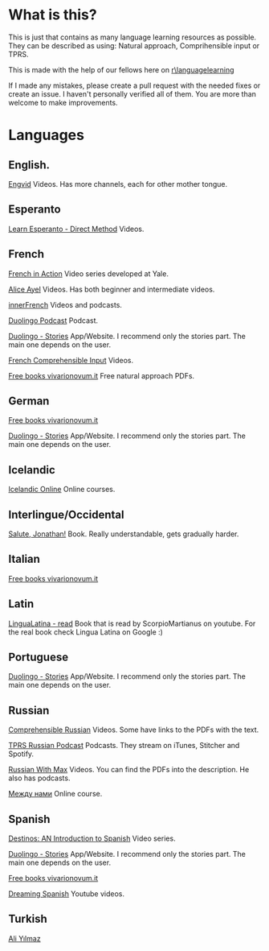 # What is this?
This is just that contains as many language learning resources as possible.
They can be described as using: Natural approach, Comprihensible input or TPRS.

This is made with the help of our fellows here on [r\languagelearning](www.reddit.com/r/languagelearning/)

If I made any mistakes, please create a pull request with the needed fixes or create an issue.
I haven't personally verified all of them.
You are more than welcome to make improvements.


# Languages

## English.
[Engvid](https://www.youtube.com/channel/UCKRBA9XfgzAtJodE4t8cUeg)
Videos. Has more channels, each for other mother tongue.

## Esperanto
[Learn Esperanto - Direct Method](https://www.youtube.com/channel/UC5p3lVv0FLmLoExL-_iU2DA)
Videos.


## French
[French in Action](https://www.learner.org/series/french-in-action/)
Video series developed at Yale.

[Alice Ayel](https://www.youtube.com/user/aliceayel/featured)
Videos. Has both beginner and intermediate videos.

[innerFrench](https://innerfrench.com)
Videos and podcasts.

[Duolingo Podcast](https://podcast.duolingo.com/french)
Podcast.

[Duolingo - Stories](https://stories.duolingo.com/)
App/Website. I recommend only the stories part. The main one depends on the user.

[French Comprehensible Input](https://www.youtube.com/channel/UC-XUpEBvcQcRqMdtLhoXmOA/videos)
Videos.


[Free books vivarionovum.it](https://vivariumnovum.it/risorse-didattiche/propria-formazione/metodo-diretto-applicato-alle-lingue-moderne)
Free natural approach PDFs.


## German
[Free books vivarionovum.it](https://vivariumnovum.it/risorse-didattiche/propria-formazione/metodo-diretto-applicato-alle-lingue-moderne)


[Duolingo - Stories](https://stories.duolingo.com/)
App/Website. I recommend only the stories part. The main one depends on the user.

## Icelandic 
[Icelandic Online](https://icelandiconline.com/courses)
Online courses.

## Interlingue/Occidental
[Salute, Jonathan!](https://en.wikibooks.org/wiki/Salute,_Jonathan!)
Book. Really understandable, gets gradually harder.

## Italian
[Free books vivarionovum.it](https://vivariumnovum.it/risorse-didattiche/propria-formazione/metodo-diretto-applicato-alle-lingue-moderne)

## Latin
[LinguaLatina - read](https://www.youtube.com/watch?v=_Zt19wzsW-c&list=PLU1WuLg45SiyrXahjvFahDuA060P487pV)
Book that is read by ScorpioMartianus on youtube. For the real book check Lingua Latina on Google :)

## Portuguese
[Duolingo - Stories](https://stories.duolingo.com/)
App/Website. I recommend only the stories part. The main one depends on the user.

## Russian

[Comprehensible Russian](https://www.youtube.com/channel/UCDNbk-uX4D6nsthi8L03fng)
Videos. Some have links to the PDFs with the text.


[TPRS Russian Podcast](https://realrussianclub.com/tprs-russian-effortless-russian/)
Podcasts. They stream on iTunes, Stitcher and Spotify.


[Russian With Max](https://www.youtube.com/channel/UCklUqFEcJqFnWKEBozw5p4g/playlists)
Videos. You can find the PDFs into the description. He also has podcasts.

[Между нами](https://mezhdunami.org/)
Online course.





## Spanish
[Destinos: AN Introduction to Spanish](https://www.youtube.com/watch?v=r1bZix5GZZ4&list=PLVnZ9hn7mt30PI4qXZ5o_mYx3l2A-arG2)
Video series.

[Duolingo - Stories](https://stories.duolingo.com/)
App/Website. I recommend only the stories part. The main one depends on the user.

[Free books vivarionovum.it](https://vivariumnovum.it/risorse-didattiche/propria-formazione/metodo-diretto-applicato-alle-lingue-moderne)

[Dreaming Spanish](https://www.youtube.com/channel/UCouyFdE9-Lrjo3M_2idKq1A)
Youtube videos.

## Turkish
[Ali Yılmaz](https://www.youtube.com/channel/UCUulrH3oLPu41NhMNPubYxQ)








